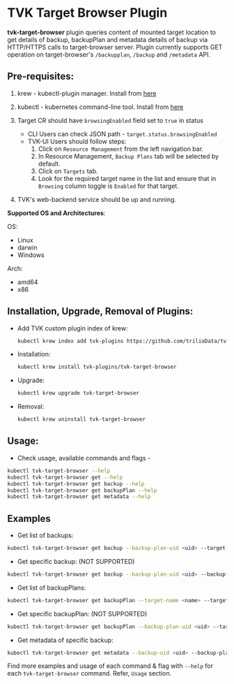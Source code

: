 # TVK Target Browser Plugin
  
  **tvk-target-browser** plugin queries content of mounted target location to get details of backup, backupPlan and
metadata details of backup via HTTP/HTTPS calls to target-browser server.
Plugin currently supports GET operation on target-browser's `/backupplan`, `/backup` and `/metadata` API.
 
## Pre-requisites:
  
  1. krew - kubectl-plugin manager. Install from [here](https://krew.sigs.k8s.io/docs/user-guide/setup/install/)
  2. kubectl - kubernetes command-line tool. Install from [here](https://kubernetes.io/docs/tasks/tools/install-kubectl/)
  3. Target CR should have `browsingEnabled` field set to `true` in status
     - CLI Users can check JSON path - `target.status.browsingEnabled`
     - TVK-UI Users should follow steps:
        1. Click on `Resource Management` from the left navigation bar.
        2. In Resource Management, `Backup Plans` tab will be selected by default.
        3. Click on `Targets` tab.
        4. Look for the required target name in the list and ensure that in `Browsing` column toggle is `Enabled` for that target.

  4. TVK's web-backend service should be up and running.

  **Supported OS and Architectures**:
  
  OS:
  - Linux
  - darwin
  - Windows
  
  Arch:
  - amd64
  - x86
  
  
## Installation, Upgrade, Removal of Plugins:
  
  - Add TVK custom plugin index of krew:
  
    ```bash
    kubectl krew index add tvk-plugins https://github.com/trilioData/tvk-plugins.git
    ```
  
  - Installation:
  
    ```bash
    kubectl krew install tvk-plugins/tvk-target-browser
    ```
  
  - Upgrade:
  
    ```bash
    kubectl krew upgrade tvk-target-browser
    ```
  
  - Removal:
  
    ```bash
    kubectl krew uninstall tvk-target-browser
    ```
  
## Usage:

- Check usage, available commands and flags -
```bash
kubectl tvk-target-browser --help
kubectl tvk-target-browser get --help
kubectl tvk-target-browser get backup --help
kubectl tvk-target-browser get backupPlan --help
kubectl tvk-target-browser get metadata --help
```

## Examples
  
  - Get list of backups:
  ```bash
  kubectl tvk-target-browser get backup --backup-plan-uid <uid> --target-name <name> --target-namespace <namespace>
  ```

  - Get specific backup: (NOT SUPPORTED)
  ```bash
  kubectl tvk-target-browser get backup --backup-plan-uid <uid> --backup-uid <uid> --target-name <name> --target-namespace <namespace>
  ```

  - Get list of backupPlans:
  ```bash
  kubectl tvk-target-browser get backupPlan --target-name <name> --target-namespace <namespace>
  ```

  - Get specific backupPlan: (NOT SUPPORTED)
  ```bash
  kubectl tvk-target-browser get backupPlan --backup-plan-uid <uid> --target-name <name> --target-namespace <namespace>
  ```

  - Get metadata of specific backup:
  ```bash
  kubectl tvk-target-browser get metadata --backup-uid <uid> --backup-plan-uid <uid> --target-name <name> --target-namespace <namespace>
  ```

Find more examples and usage of each command & flag with `--help` for each `tvk-target-browser` command. Refer, `Usage` section.
